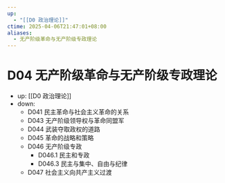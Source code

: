 ```yaml
---
up:
  - "[[D0 政治理论]]"
ctime: 2025-04-06T21:47:01+08:00
aliases:
  - 无产阶级革命与无产阶级专政理论
---
```


# D04 无产阶级革命与无产阶级专政理论

- up: [[D0 政治理论]]
- down:	
	- D041 民主革命与社会主义革命的关系
	- D043 无产阶级领导权与革命同盟军
	- D044 武装夺取政权的道路
	- D045 革命的战略和策略
	- D046 无产阶级专政
		- D046.1 民主和专政
		- D046.3 民主与集中、自由与纪律
	- D047 社会主义向共产主义过渡
	
